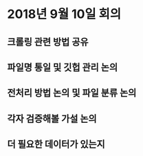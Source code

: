 # 2018년 9월 10일 회의

## 크롤링 관련 방법 공유


## 파일명 통일 및 깃헙 관리 논의


## 전처리 방법 논의 및 파일 분류 논의


## 각자 검증해볼 가설 논의


## 더 필요한 데이터가 있는지 
